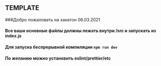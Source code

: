 ## TEMPLATE

###Добро пожаловать на хакатон 06.03.2021

#### Все ваши основные файлы должны лежать внутри /src и запускать из index.js

#### Для запуска беспрерывной компиляции `npm run dev`

#### По желанию можно установить eslint/prettier/etc

